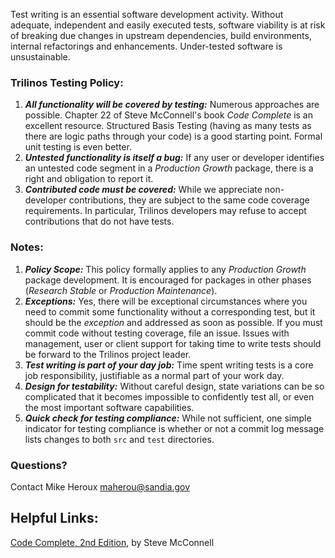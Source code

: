 Test writing is an essential software development activity.  Without adequate, independent and easily executed tests, software viability is at risk of breaking due changes in upstream dependencies, build environments, internal refactorings and enhancements.  Under-tested software is unsustainable.  

### Trilinos Testing Policy:
1. _**All functionality will be covered by testing:**_ Numerous approaches are possible. Chapter 22 of Steve McConnell's book _Code Complete_ is an excellent resource. Structured Basis Testing (having as many tests as there are logic paths through your code) is a good starting point.  Formal unit testing is even better.
2. _**Untested functionality is itself a bug:**_ If any user or developer identifies an untested code segment in a _Production Growth_ package, there is a right and obligation to report it.
3. _**Contributed code must be covered:**_ While we appreciate non-developer contributions, they are subject to the same code coverage requirements.  In particular, Trilinos developers may refuse to accept contributions that do not have tests.

### Notes:
1. _**Policy Scope:**_ This policy formally applies to any _Production Growth_ package development.  It is encouraged for packages in other phases (_Research Stable_ or _Production Maintenance_).
2. _**Exceptions:**_ Yes, there will be exceptional circumstances where you need to commit some functionality without a corresponding test, but it should be the _exception_ and addressed as soon as possible.  If you must commit code without testing coverage, file an issue.  Issues with management, user or client support for taking time to write tests should be forward to the Trilinos project leader.
3. _**Test writing is part of your day job:**_ Time spent writing tests is a core job responsibility, justifiable as a normal part of your work day.
4. _**Design for testability:**_ Without careful design, state variations can be so complicated that it becomes impossible to confidently test all, or even the most important software capabilities.
4. _**Quick check for testing compliance:**_ While not sufficient, one simple indicator for testing compliance is whether or not a commit log message lists changes to both `src` and `test` directories.

### Questions?
Contact Mike Heroux <maherou@sandia.gov>

## Helpful Links:

[Code Complete, 2nd Edition](http://www.stevemcconnell.com/cc.htm), by Steve McConnell